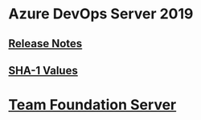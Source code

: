 # Azure DevOps Server 2019
## [Release Notes](azuredevops2019.md)
## [SHA-1 Values](azuredevops2019-sha.md)
# [Team Foundation Server](tfs.md)
